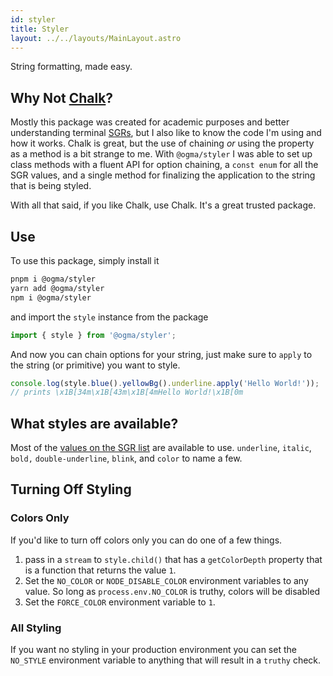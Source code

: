 ```yaml
---
id: styler
title: Styler
layout: ../../layouts/MainLayout.astro
---
```


String formatting, made easy.

## Why Not [Chalk](https://github.com/chalk/chalk)?

Mostly this package was created for academic purposes and better understanding terminal [SGRs](https://en.wikipedia.org/wiki/ANSI_escape_code#SGR), but I also like to know the code I'm using and how it works. Chalk is great, but the use of chaining _or_ using the property as a method is a bit strange to me. With `@ogma/styler` I was able to set up class methods with a fluent API for option chaining, a `const enum` for all the SGR values, and a single method for finalizing the application to the string that is being styled.

With all that said, if you like Chalk, use Chalk. It's a great trusted package.

## Use

To use this package, simply install it

```sh
pnpm i @ogma/styler
yarn add @ogma/styler
npm i @ogma/styler
```

and import the `style` instance from the package

```ts
import { style } from '@ogma/styler';
```

And now you can chain options for your string, just make sure to `apply` to the string (or primitive) you want to style.

```ts
console.log(style.blue().yellowBg().underline.apply('Hello World!'));
// prints \x1B[34m\x1B[43m\x1B[4mHello World!\x1B[0m
```

<!-- ![blue-yellow-bg-underline](https://ogma-docs-images.s3-us-west-2.amazonaws.com/blue-yellowbg-underline.png) -->

## What styles are available?

Most of the [values on the SGR list](<https://en.wikipedia.org/wiki/ANSI_escape_code#SGR_(Select_Graphic_Rendition)_parameters>) are available to use. `underline`, `italic`, `bold,` `double-underline`, `blink`, and `color` to name a few.

## Turning Off Styling

### Colors Only

If you'd like to turn off colors only you can do one of a few things.

1. pass in a `stream` to `style.child()` that has a `getColorDepth` property that is a function that returns the value `1`.
2. Set the `NO_COLOR` or `NODE_DISABLE_COLOR` environment variables to any value. So long as `process.env.NO_COLOR` is truthy, colors will be disabled
3. Set the `FORCE_COLOR` environment variable to `1`.

### All Styling

If you want no styling in your production environment you can set the `NO_STYLE` environment variable to anything that will result in a `truthy` check.

